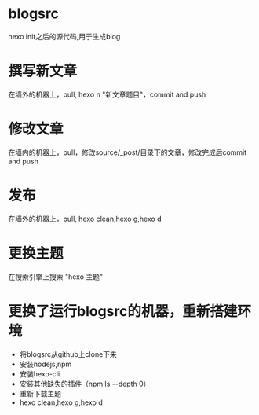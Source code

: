 # blogsrc
hexo init之后的源代码,用于生成blog

# 撰写新文章
在墙外的机器上，pull, hexo n "新文章题目"，commit and push

# 修改文章
在墙内的机器上，pull，修改source/_post/目录下的文章，修改完成后commit and push

# 发布
在墙外的机器上，pull, hexo clean,hexo g,hexo d

# 更换主题
在搜索引擎上搜索 "hexo 主题"

# 更换了运行blogsrc的机器，重新搭建环境

- 将blogsrc从github上clone下来
- 安装nodejs,npm
- 安装hexo-cli
- 安装其他缺失的插件（npm ls --depth 0）
- 重新下载主题
- hexo clean,hexo g,hexo d


